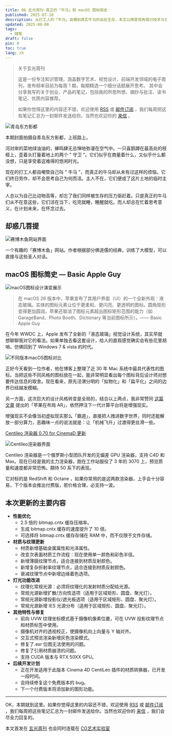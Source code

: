 ```yaml
---
title: 06 玄光周刊-真正的「牛马」和 macOS 图标简史
published: 2025-07-18
description: 从打工人的「牛马」自嘲到真实牛马的自在生存，本文以禅意视角探讨技术与设计的无常变迁。通过梳理macOS近30年图标风格的演变（拟物化→扁平化→液态玻璃），揭示苹果设计语言从功能驱动到情感表达的深层逻辑。结合WWDC 2025液态玻璃设计与AR布局猜想，提出技术革新与禅意生活的平衡之道：在数字化浪潮中，如牛马般活在当下，以开放心态拥抱未来。
updated: 2025-08-08
tags:
  - 随笔
draft: false
pin: 0
toc: true
lang: zh
---
```

> 关于玄光周刊
>
> 这是一份专注知识管理，涵盖数字艺术、视觉设计、前端开发领域的电子周刊，发布频率目前为每周 1 期，每期精选一个细分话题展开思考。 其中会分享我写的关于创业、产品的笔记，包括我的所思所想、摘抄与批注、读书笔记、优质内容推荐。
>
> 如果你觉得这里的内容还不错，欢迎使用 [RSS](https://weekly.cgartlab.com/feed/atom) 或 [邮件订阅](https://weekly.cgartlab.com/) ，我们每周把这些笔记汇总为一封邮件发送给你。当然也欢迎你的 [来信](https://cgartlab.com/06-the-true-ox-and-horse-and-the-brief-history-of-macos-icons/) 。

![青岛东方影都](../_images/06-真正的「牛马」和%20macOS%20图标简史-1754596615417.webp)

本期封面拍摄自青岛东方影都，上班路上。

河对岸的菜地绿油油的，蝉鸣肆无忌惮地弥漫在空气中。一只喜鹊蹲在最高处的枝桠上，歪着头打量着地上的两个 " 守卫 "。它们似乎在商量着什么，又似乎什么都没想，只是享受着这难得的悠闲时光。

现在的打工人都自嘲管自己叫 " 牛马 "，而真正的牛马却从未有过这样的烦恼。它们终日劳作，却不会思考自己为何而活。主人不在，它们便成了这片土地的临时主宰。

人总以为自己比动物高等，却忘了我们同样被生存的压力驱赶着。只是真正的牛马们从不在意这些，它们活在当下，吃完就睡，睡醒就吃。而人却总在忙着思考意义，在计划未来，在怀念过去。

## 却惑几菩提

![赛博木鱼网站界面](../_images/06-真正的「牛马」和%20macOS%20图标简史-1754596624610.webp)

一个有趣的「赛博木鱼」网站。作者根据部分佛道儒的经典，训练了大模型，可以直接与这些圣人对话。

## macOS 图标简史 — Basic Apple Guy

![macOS图标设计演变展示](../_images/06-真正的「牛马」和%20macOS%20图标简史-1754596634172.webp)

> 在 macOS 26 版本中，苹果宣布了其用户界面（UI）的一个全新外观：液态玻璃。实体的图标元素让位于更柔和、更闪亮、更透明的图标。圆角矩形变得更加圆润，苹果还取消了图标元素超出图标矩形范围的能力（如 GarageBand、Photo Booth、Dictionary 等当前图标所示）。—— Basic Apple Guy

在今年 WWDC 上，Apple 发布了全新的「液态玻璃」视觉设计系统，其实早就想聊聊我对它的看法。如果单独去看这套设计，给人的直观感觉确实会有些花里胡哨。仿佛回到了 Windows 7 & vista 的时代。

![不同版本macOS图标对比](../_images/06-真正的「牛马」和%20macOS%20图标简史-1754596644987.webp)

正好今天看到一位作者，他在博客上整理了近 30 年 Mac 系统中最具代表性的图标。当把这些不同风格的图标放在一起，能非常明显看出每个图标背后设计师对想要传达信息的取舍。现在看来，原先泾渭分明的「拟物化」和「扁平化」之间的边界已经越发模糊。

另一方面，这次巨大的设计风格转变是全局的，结合以上两点，我非常赞同 [这篇文章](https://www.ruanyifeng.com/blog/2025/06/weekly-issue-353.html) 提出的「苹果在布局 AR」，依然押注下一代计算平台将是增强现实。

增强现实不会像当初虚拟现实那么「霸道」，直接把人拽进数字世界，同时还能解放一部分算力，恶趣味一点的说法就是：让「机械飞升」过渡得更丝滑一些。

[Centileo 渲染器 0.70 for CinemaD 更新](https://centileo.com/news/172/centileo-for-cinema-070/)

![Centileo渲染器界面](../_images/06-真正的「牛马」和%20macOS%20图标简史-1754596654993.webp)

Centileo 渲染器是一个俄罗斯小型团队开发的无偏差 GPU 渲染器，支持 C4D 和 Max。现在已经是我的主力渲染器，跑在工作站服役了 3 年的 3070 上，预览质量和速度都非常恐怖。期待 50 系下的表现。

它对标的是 RedShift 和 Octane ，如果你常用的是这两款渲染器，上手会十分容易，下个版本会推出付费版，若价格合理，必支持一波。

## **本次更新的主要内容**

- **性能优化**
  - 2.5 倍的 bitmap.cntx 缓存压缩率。
  - 生成 bitmap.cntx 缓存的速度提升了 10 倍。
  - 可选择将 bitmap.cntx 缓存存储在 RAM 中，而不仅限于文件存储。
- **材质与纹理更新**
  - 材质新增基础金属属性和光泽属性。
  - 改变次表面材质工作流程：现在使用单一颜色和彩色半径。
  - 新增薄膜纹理节点，适合连接到材质反射颜色。
  - 新增复杂折射率纹理节点，适合连接到材质反射颜色。
  - 衰减纹理节点中新增边缘着色选项。
- **灯光功能改进**
  - 纹理化常规光源：必须将纹理化的发射材质分配给光源。
  - 常规光源新增扩散/方向性选项（适用于区域矩形、圆盘、聚光灯）。
  - 常规光源新增投影仪/遮光板选项（适用于区域矩形、圆盘、聚光灯）。
  - 常规光源新增 IES 光源分布（适用于区域矩形、圆盘、聚光灯）。
- **其他特性与修复**
  - 前向 UVW 纹理坐标模式基于摄像机像素位置，可在 UVW 投影纹理节点和材质标签中使用。
  - 摄像机对齐的透视校正，使摄像机向上向量与 Y 轴对齐。
  - 交互式预览渲染新增灰色渲染模式。
  - 修复了.exr 位图无法使用的问题。
  - 修复了引用材质崩溃的问题。
  - 支持 CUDA 版本与 RTX 50XX GPU。
- **后续开发计划**
  - 正在开发适用于此版本 Cinema 4D CentiLeo 插件的材质转换器，已开发一段时间。
  - 会持续修复这个免费版本的 bug。
  - 下一个付费版本将添加新的图形功能。

---

OK，本期就到这里。如果你觉得这里的内容还不错，欢迎使用 [RSS](https://weekly.cgartlab.com/feed/atom) 或 [邮件订阅](https://weekly.cgartlab.com/) ，我们每周把这些笔记汇总为一封邮件发送给你。当然也欢迎你的 [来信](https://cgartlab.com/06-the-true-ox-and-horse-and-the-brief-history-of-macos-icons/) ，我们会尽全力回复的。

本文首发在 [玄光周刊](https://weekly.cgartlab.com/) 也会同时连载在 [CG艺术实验室](https://cgartlab.com/)
